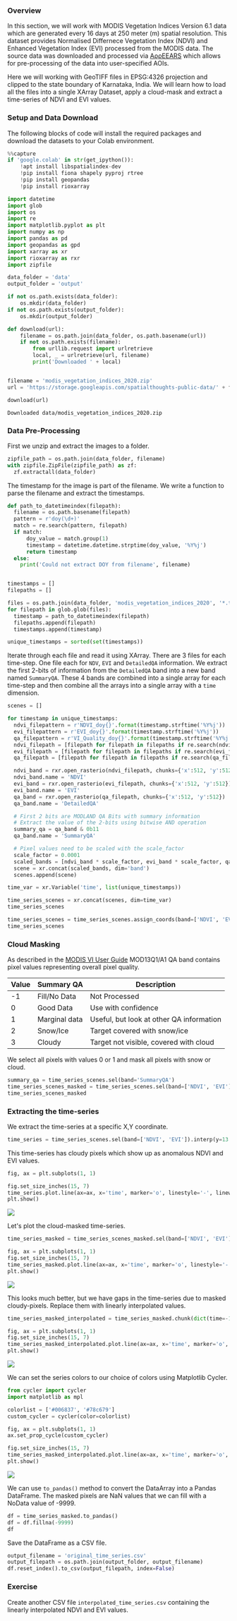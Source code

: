### Overview

In this section, we will work with MODIS Vegetation Indices Version 6.1 data which are generated every 16 days at 250 meter (m) spatial resolution. This dataset provides Normalised Differnece Vegetation Index (NDVI) and Enhanced Vegetation Index (EVI) processed from the MODIS data. The source data was downloaded and processed via [AρρEEARS](https://appeears.earthdatacloud.nasa.gov/) which allows for pre-processing of the data into user-specified AOIs.

Here we will working with GeoTIFF files in EPSG:4326 projection and  clipped to the state boundary of Karnataka, India. We will learn how to load all the files into a single XArray Dataset, apply a cloud-mask and extract a time-series of NDVI and EVI values.

### Setup and Data Download

The following blocks of code will install the required packages and download the datasets to your Colab environment.


```python
%%capture
if 'google.colab' in str(get_ipython()):
    !apt install libspatialindex-dev
    !pip install fiona shapely pyproj rtree
    !pip install geopandas
    !pip install rioxarray
```


```python
import datetime
import glob
import os
import re
import matplotlib.pyplot as plt
import numpy as np
import pandas as pd
import geopandas as gpd
import xarray as xr
import rioxarray as rxr
import zipfile
```


```python
data_folder = 'data'
output_folder = 'output'

if not os.path.exists(data_folder):
    os.mkdir(data_folder)
if not os.path.exists(output_folder):
    os.mkdir(output_folder)
```


```python
def download(url):
    filename = os.path.join(data_folder, os.path.basename(url))
    if not os.path.exists(filename):
        from urllib.request import urlretrieve
        local, _ = urlretrieve(url, filename)
        print('Downloaded ' + local)


filename = 'modis_vegetation_indices_2020.zip'
url = 'https://storage.googleapis.com/spatialthoughts-public-data/' + filename

download(url)
```

    Downloaded data/modis_vegetation_indices_2020.zip


### Data Pre-Processing

First we unzip and extract the images to a folder.


```python
zipfile_path = os.path.join(data_folder, filename)
with zipfile.ZipFile(zipfile_path) as zf:
  zf.extractall(data_folder)
```

The timestamp for the image is part of the filename. We write a function to parse the filename and extract the timestamps.


```python
def path_to_datetimeindex(filepath):
  filename = os.path.basename(filepath)
  pattern = r'doy(\d+)'
  match = re.search(pattern, filepath)
  if match:
      doy_value = match.group(1)
      timestamp = datetime.datetime.strptime(doy_value, '%Y%j')
      return timestamp
  else:
    print('Could not extract DOY from filename', filename)


timestamps = []
filepaths = []

files = os.path.join(data_folder, 'modis_vegetation_indices_2020', '*.tif')
for filepath in glob.glob(files):
  timestamp = path_to_datetimeindex(filepath)
  filepaths.append(filepath)
  timestamps.append(timestamp)

unique_timestamps = sorted(set(timestamps))
```

Iterate through each file and read it using XArray. There are 3 files for each time-step. One file each for `NDV`, `EVI` and `DetailedQA` information. We extract the first 2-bits of information from the `DetailedQA` band into a new band named `SummaryQA`. These 4 bands are combined into a single array for each time-step and then combine all the arrays into a single array with a `time` dimension.


```python
scenes = []

for timestamp in unique_timestamps:
  ndvi_filepattern = r'NDVI_doy{}'.format(timestamp.strftime('%Y%j'))
  evi_filepattern = r'EVI_doy{}'.format(timestamp.strftime('%Y%j'))
  qa_filepattern = r'VI_Quality_doy{}'.format(timestamp.strftime('%Y%j'))
  ndvi_filepath = [filepath for filepath in filepaths if re.search(ndvi_filepattern, filepath)][0]
  evi_filepath = [filepath for filepath in filepaths if re.search(evi_filepattern, filepath)][0]
  qa_filepath = [filepath for filepath in filepaths if re.search(qa_filepattern, filepath)][0]

  ndvi_band = rxr.open_rasterio(ndvi_filepath, chunks={'x':512, 'y':512})
  ndvi_band.name = 'NDVI'
  evi_band = rxr.open_rasterio(evi_filepath, chunks={'x':512, 'y':512})
  evi_band.name = 'EVI'
  qa_band = rxr.open_rasterio(qa_filepath, chunks={'x':512, 'y':512})
  qa_band.name = 'DetailedQA'

  # First 2 bits are MODLAND QA Bits with summary information
  # Extract the value of the 2-bits using bitwise AND operation
  summary_qa = qa_band & 0b11
  qa_band.name = 'SummaryQA'

  # Pixel values need to be scaled with the scale_factor
  scale_factor = 0.0001
  scaled_bands = [ndvi_band * scale_factor, evi_band * scale_factor, qa_band, summary_qa]
  scene = xr.concat(scaled_bands, dim='band')
  scenes.append(scene)
```


```python
time_var = xr.Variable('time', list(unique_timestamps))

time_series_scenes = xr.concat(scenes, dim=time_var)
time_series_scenes
```


```python
time_series_scenes = time_series_scenes.assign_coords(band=['NDVI', 'EVI', 'DetailedQA', 'SummaryQA'])
time_series_scenes
```

### Cloud Masking

As described in the [MODIS VI User Guide](https://vip.arizona.edu/documents/MODIS/MODIS_VI_UsersGuide_June_2015_C6.pdf) MOD13Q1/A1 QA band contains pixel values representing overall pixel quality.

| Value | Summary QA    | Description |
| ----- | --------------|-------------|
| -1    | Fill/No Data  | Not Processed |
| 0     | Good Data     | Use with confidence |
| 1     | Marginal data | Useful, but look at other QA information |
| 2     | Snow/Ice      |Target covered with snow/ice |
| 3    | Cloudy        |Target not visible, covered with cloud |

We select all pixels with values 0 or 1 and mask all pixels with snow or cloud.



```python
summary_qa = time_series_scenes.sel(band='SummaryQA')
time_series_scenes_masked = time_series_scenes.sel(band=['NDVI', 'EVI']).where(summary_qa <= 1)
time_series_scenes_masked
```

### Extracting the time-series

We extract the time-series at a specific X,Y coordinate.


```python
time_series = time_series_scenes.sel(band=['NDVI', 'EVI']).interp(y=13.16, x=77.35)
```

This time-series has cloudy pixels which show up as anomalous NDVI and EVI values.


```python
fig, ax = plt.subplots(1, 1)

fig.set_size_inches(15, 7)
time_series.plot.line(ax=ax, x='time', marker='o', linestyle='-', linewidth=1)
plt.show()
```


    
![](python-remote-sensing-output/extracting_time_series_files/extracting_time_series_21_0.png)
    


Let's plot the cloud-masked time-series.


```python
time_series_masked = time_series_scenes_masked.sel(band=['NDVI', 'EVI']).interp(y=13.16, x=77.35)
```


```python
fig, ax = plt.subplots(1, 1)
fig.set_size_inches(15, 7)
time_series_masked.plot.line(ax=ax, x='time', marker='o', linestyle='-', linewidth=1)
plt.show()
```


    
![](python-remote-sensing-output/extracting_time_series_files/extracting_time_series_24_0.png)
    


This looks much better, but we have gaps in the time-series due to masked cloudy-pixels. Replace them with linearly interpolated values.


```python
time_series_masked_interpolated = time_series_masked.chunk(dict(time=-1)).interpolate_na('time')
```


```python
fig, ax = plt.subplots(1, 1)
fig.set_size_inches(15, 7)
time_series_masked_interpolated.plot.line(ax=ax, x='time', marker='o', linestyle='-', linewidth=1)
plt.show()
```


    
![](python-remote-sensing-output/extracting_time_series_files/extracting_time_series_27_0.png)
    


We can set the series colors to our choice of colors using Matplotlib Cycler.


```python
from cycler import cycler
import matplotlib as mpl

colorlist = ['#006837', '#78c679']
custom_cycler = cycler(color=colorlist)

fig, ax = plt.subplots(1, 1)
ax.set_prop_cycle(custom_cycler)

fig.set_size_inches(15, 7)
time_series_masked_interpolated.plot.line(ax=ax, x='time', marker='o', linestyle='-', linewidth=1)
plt.show()
```


    
![](python-remote-sensing-output/extracting_time_series_files/extracting_time_series_29_0.png)
    


We can use `to_pandas()` method to convert the DataArray into a Pandas DataFrame. The masked pixels are NaN values that we can fill with a NoData value of -9999.


```python
df = time_series_masked.to_pandas()
df = df.fillna(-9999)
df
```

Save the DataFrame as a CSV file.


```python
output_filename = 'original_time_series.csv'
output_filepath = os.path.join(output_folder, output_filename)
df.reset_index().to_csv(output_filepath, index=False)
```

### Exercise

Create another CSV file `interpolated_time_series.csv` containing the linearly interpolated NDVI and EVI values.
